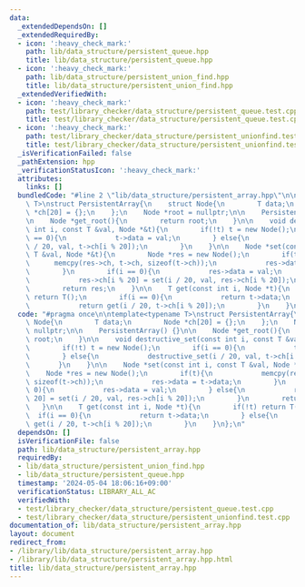 ```yaml
---
data:
  _extendedDependsOn: []
  _extendedRequiredBy:
  - icon: ':heavy_check_mark:'
    path: lib/data_structure/persistent_queue.hpp
    title: lib/data_structure/persistent_queue.hpp
  - icon: ':heavy_check_mark:'
    path: lib/data_structure/persistent_union_find.hpp
    title: lib/data_structure/persistent_union_find.hpp
  _extendedVerifiedWith:
  - icon: ':heavy_check_mark:'
    path: test/library_checker/data_structure/persistent_queue.test.cpp
    title: test/library_checker/data_structure/persistent_queue.test.cpp
  - icon: ':heavy_check_mark:'
    path: test/library_checker/data_structure/persistent_unionfind.test.cpp
    title: test/library_checker/data_structure/persistent_unionfind.test.cpp
  _isVerificationFailed: false
  _pathExtension: hpp
  _verificationStatusIcon: ':heavy_check_mark:'
  attributes:
    links: []
  bundledCode: "#line 2 \"lib/data_structure/persistent_array.hpp\"\n\ntemplate<typename\
    \ T>\nstruct PersistentArray{\n    struct Node{\n        T data;\n        Node\
    \ *ch[20] = {};\n    };\n    Node *root = nullptr;\n\n    PersistentArray() {}\n\
    \n    Node *get_root(){\n        return root;\n    }\n\n    void destructive_set(const\
    \ int i, const T &val, Node *&t){\n        if(!t) t = new Node();\n        if(i\
    \ == 0){\n            t->data = val;\n        } else{\n            destructive_set(i\
    \ / 20, val, t->ch[i % 20]);\n        }\n    }\n\n    Node *set(const int i, const\
    \ T &val, Node *&t){\n        Node *res = new Node();\n        if(t){\n      \
    \      memcpy(res->ch, t->ch, sizeof(t->ch));\n            res->data = t->data;\n\
    \        }\n        if(i == 0){\n            res->data = val;\n        } else{\n\
    \            res->ch[i % 20] = set(i / 20, val, res->ch[i % 20]);\n        }\n\
    \        return res;\n    }\n\n    T get(const int i, Node *t){\n        if(!t)\
    \ return T();\n        if(i == 0){\n            return t->data;\n        } else{\n\
    \            return get(i / 20, t->ch[i % 20]);\n        }\n    }\n};\n"
  code: "#pragma once\n\ntemplate<typename T>\nstruct PersistentArray{\n    struct\
    \ Node{\n        T data;\n        Node *ch[20] = {};\n    };\n    Node *root =\
    \ nullptr;\n\n    PersistentArray() {}\n\n    Node *get_root(){\n        return\
    \ root;\n    }\n\n    void destructive_set(const int i, const T &val, Node *&t){\n\
    \        if(!t) t = new Node();\n        if(i == 0){\n            t->data = val;\n\
    \        } else{\n            destructive_set(i / 20, val, t->ch[i % 20]);\n \
    \       }\n    }\n\n    Node *set(const int i, const T &val, Node *&t){\n    \
    \    Node *res = new Node();\n        if(t){\n            memcpy(res->ch, t->ch,\
    \ sizeof(t->ch));\n            res->data = t->data;\n        }\n        if(i ==\
    \ 0){\n            res->data = val;\n        } else{\n            res->ch[i %\
    \ 20] = set(i / 20, val, res->ch[i % 20]);\n        }\n        return res;\n \
    \   }\n\n    T get(const int i, Node *t){\n        if(!t) return T();\n      \
    \  if(i == 0){\n            return t->data;\n        } else{\n            return\
    \ get(i / 20, t->ch[i % 20]);\n        }\n    }\n};\n"
  dependsOn: []
  isVerificationFile: false
  path: lib/data_structure/persistent_array.hpp
  requiredBy:
  - lib/data_structure/persistent_union_find.hpp
  - lib/data_structure/persistent_queue.hpp
  timestamp: '2024-05-04 18:06:16+09:00'
  verificationStatus: LIBRARY_ALL_AC
  verifiedWith:
  - test/library_checker/data_structure/persistent_queue.test.cpp
  - test/library_checker/data_structure/persistent_unionfind.test.cpp
documentation_of: lib/data_structure/persistent_array.hpp
layout: document
redirect_from:
- /library/lib/data_structure/persistent_array.hpp
- /library/lib/data_structure/persistent_array.hpp.html
title: lib/data_structure/persistent_array.hpp
---
```

